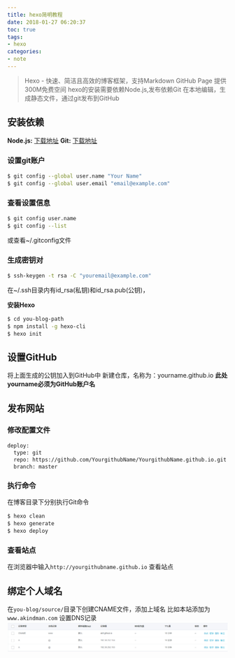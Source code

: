 ```yaml
---
title: hexo简明教程
date: 2018-01-27 06:20:37
toc: true  
tags:
- hexo
categories:
- note
---
```

> Hexo - 快速、简洁且高效的博客框架，支持Markdown
GitHub Page 提供300M免费空间
hexo的安装需要依赖Node.js,发布依赖Git
在本地编辑，生成静态文件，通过git发布到GitHub

## 安装依赖

**Node.js:** [下载地址](https://nodejs.org/en/download "nodejs")
**Git:** [下载地址](https://git-scm.com/downloads "git")
### 设置git账户

```bash
$ git config --global user.name "Your Name"
$ git config --global user.email "email@example.com"
```
### 查看设置信息

```bash
$ git config user.name
$ git config --list
```
或查看~/.gitconfig文件

### 生成密钥对

```bash
$ ssh-keygen -t rsa -C "youremail@example.com"
```
在~/.ssh目录内有id_rsa(私钥)和id_rsa.pub(公钥)，

**安装Hexo**

```bash
$ cd you-blog-path
$ npm install -g hexo-cli
$ hexo init
```
## 设置GitHub

将上面生成的公钥加入到GitHub中
新建仓库，名称为：yourname.github.io **此处yourname必须为GitHub账户名**

## 发布网站

### 修改配置文件

```text _config.yml
deploy:
  type: git
  repo: https://github.com/YourgithubName/YourgithubName.github.io.git
  branch: master
```
### 执行命令

在博客目录下分别执行Git命令
```bash
$ hexo clean
$ hexo generate
$ hexo deploy
```
### 查看站点
在浏览器中输入`http://yourgithubname.github.io` 查看站点

## 绑定个人域名

在`you-blog/source/`目录下创建CNAME文件，添加上域名
比如本站添加为`www.akindman.com`
设置DNS记录
![](/images/20180126232433.png)

